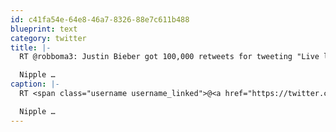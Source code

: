 ```yaml
---
id: c41fa54e-64e8-46a7-8326-88e7c611b488
blueprint: text
category: twitter
title: |-
  RT @robboma3: Justin Bieber got 100,000 retweets for tweeting "Live life full". That's just 3 random words. I'm going to try now. 

  Nipple …
caption: |-
  RT <span class="username username_linked">@<a href="https://twitter.com/robboma3" title="N1 Cryptocurrency News">robboma3</a></span>: Justin Bieber got 100,000 retweets for tweeting "Live life full". That's just 3 random words. I'm going to try now. 

  Nipple …
---
```

